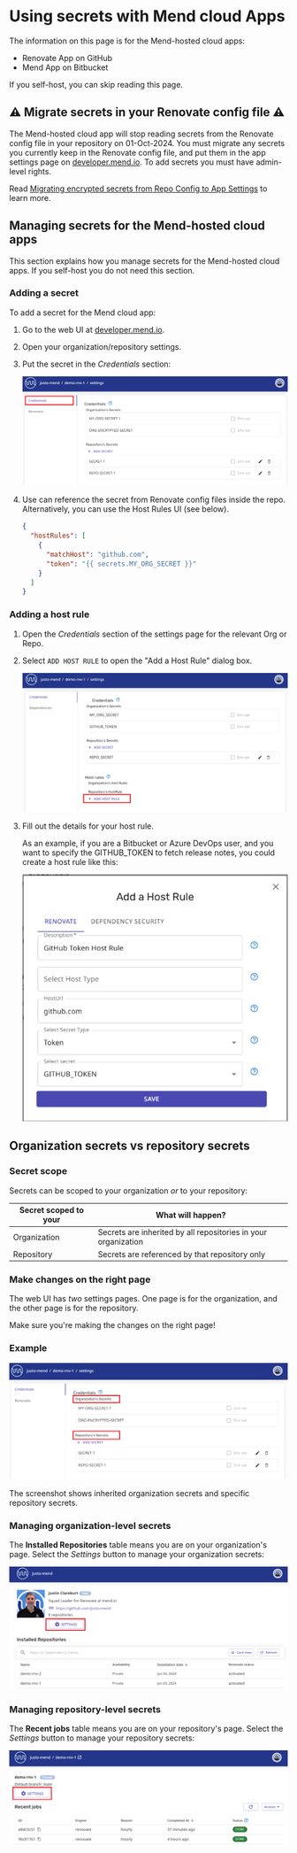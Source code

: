 # Using secrets with Mend cloud Apps

The information on this page is for the Mend-hosted cloud apps:

- Renovate App on GitHub
- Mend App on Bitbucket

If you self-host, you can skip reading this page.

## :warning: Migrate secrets in your Renovate config file :warning:

The Mend-hosted cloud app will stop reading secrets from the Renovate config file in your repository on 01-Oct-2024.
You must migrate any secrets you currently keep in the Renovate config file, and put them in the app settings page on [developer.mend.io](https://developer.mend.io).
To add secrets you must have admin-level rights.

Read [Migrating encrypted secrets from Repo Config to App Settings](migrating-secrets.md) to learn more.

## Managing secrets for the Mend-hosted cloud apps

This section explains how you manage secrets for the Mend-hosted cloud apps.
If you self-host you do not need this section.

### Adding a secret

To add a secret for the Mend cloud app:

1. Go to the web UI at [developer.mend.io](https://developer.mend.io).
2. Open your organization/repository settings.
3. Put the secret in the _Credentials_ section:

   ![Credentials settings page](../assets/images/app-settings/app-credentials.png)

4. Use can reference the secret from Renovate config files inside the repo.
   Alternatively, you can use the Host Rules UI (see below).

   ```json
   {
     "hostRules": [
       {
         "matchHost": "github.com",
         "token": "{{ secrets.MY_ORG_SECRET }}"
       }
     ]
   }
   ```

### Adding a host rule

1. Open the _Credentials_ section of the settings page for the relevant Org or Repo.
2. Select `ADD HOST RULE` to open the "Add a Host Rule" dialog box.

   ![Add Host Rule](../assets/images/app-settings/add-host-rule.png)

3. Fill out the details for your host rule.

   As an example, if you are a Bitbucket or Azure DevOps user, and you want to specify the GITHUB_TOKEN to fetch release notes, you could create a host rule like this:

   ![Host Rules dialog box](../assets/images/app-settings/host-rules.png)

## Organization secrets vs repository secrets

### Secret scope

Secrets can be scoped to your organization _or_ to your repository:

| Secret scoped to your | What will happen?                                              |
| --------------------- | -------------------------------------------------------------- |
| Organization          | Secrets are inherited by all repositories in your organization |
| Repository            | Secrets are referenced by that repository only                 |

### Make changes on the right page

The web UI has _two_ settings pages.
One page is for the organization, and the other page is for the repository.

Make sure you're making the changes on the right page!

### Example

![Credentials from the repository settings page](../assets/images/app-settings/org-and-repo-secrets.png)

The screenshot shows inherited organization secrets and specific repository secrets.

### Managing organization-level secrets

The **Installed Repositories** table means you are on your organization's page.
Select the _Settings_ button to manage your organization secrets:

![organization settings button](../assets/images/app-settings/org-settings-button.png)

### Managing repository-level secrets

The **Recent jobs** table means you are on your repository's page.
Select the _Settings_ button to manage your repository secrets:

![repository settings button](../assets/images/app-settings/repo-settings-button.png)
